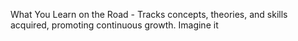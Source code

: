 What You Learn on the Road - Tracks concepts, theories, and skills acquired, promoting continuous growth. Imagine it
